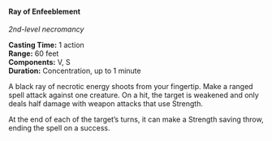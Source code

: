 #### Ray of Enfeeblement
<!-- TODO Check and tag this spell-->
<!-- markdownlint-disable-next-line no-emphasis-as-heading -->
_2nd-level necromancy_

**Casting Time:** 1 action \
**Range:** 60 feet \
**Components:** V, S \
**Duration:** Concentration, up to 1 minute

A black ray of necrotic energy shoots from your fingertip.
Make a ranged spell attack against one creature.
On a hit, the target is weakened and only deals half damage with weapon attacks that use Strength.

At the end of each of the target’s turns, it can make a Strength saving throw, ending the spell on a success.
